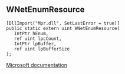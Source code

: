 ## WNetEnumResource

```
[DllImport("Mpr.dll", SetLastError = true)]
public static extern uint WNetEnumResource(
   IntPtr hEnum,
   ref uint lpcCount,
   IntPtr lpBuffer,
   ref uint lpBufferSize
);
```

[Microsoft documentation](https://docs.microsoft.com/en-us/windows/win32/api/winnetwk/nf-winnetwk-wnetenumresourcea)
